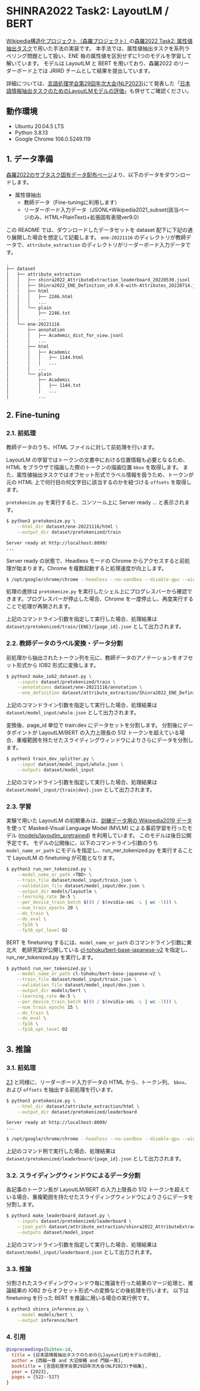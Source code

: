 # SHINRA2022 Task2: LayoutLM / BERT

[Wikipedia構造化プロジェクト（森羅プロジェクト）](http://shinra-project.info)の[森羅2022 Task2: 属性値抽出タスク](https://2022.shinra-project.info)で用いた手法の実装です。
本手法では、属性値抽出タスクを系列ラベリング問題として扱い、ENE 毎の属性値を区別せずに1つのモデルを学習して解いています。
モデルは LayoutLM と BERT を用いており、森羅2022 のリーダーボード上では JRIRD チームとして結果を提出しています。

詳細については、[言語処理学会第29回年次大会(NLP2023)](https://www.anlp.jp/nlp2023/)にて発表した「[日本語情報抽出タスクのためのLayoutLMモデルの評価](https://www.anlp.jp/proceedings/annual_meeting/2023/pdf_dir/Q2-7.pdf)」も併せてご確認ください。

## 動作環境

- Ubuntu 20.04.5 LTS
- Python 3.8.13
- Google Chrome 106.0.5249.119

## 1. データ準備

[森羅2022のサブタスク固有データ配布ページ](http://2022.shinra-project.info/data-download#subtask-unique)より、以下のデータをダウンロードします。

- 属性値抽出
  - 教師データ（Fine-tuningに利用します）
  - リーダーボード入力データ（JSONL+Wikipedia2021_subset(該当ページのみ、HTML+PlainText)+拡張固有表現ver9.0）

この README では、ダウンロードしたデータセットを dataset 配下に下記の通り展開した場合を想定して記載します。
`ene-20221116` のディレクトリが教師データで、`attribute_extraction` のディレクトリがリーダーボード入力データです。

```sh
.
├── dataset
│   ├── attribute_extraction
│   │   ├── shinra2022_AttributeExtraction_leaderboard_20220530.jsonl
│   │   ├── Shinra2022_ENE_Definition_v9.0.0-with-Attributes_20220714.jsonl
│   │   ├── html
│   │   │   ├── 2246.html
│   │   │   ...
│   │   └── plain
│   │       ├── 2246.txt
│   │       ...
│   └── ene-20221116
│       ├── annotation
│       │   ├── Academic_dist_for_view.jsonl
│       │   ...
│       ├── html
│       │   ├── Academic
│       │   │   ├── 1144.html
│       │   │   ...
│       │   ...
│       └── plain
│           ├── Academic
│           │   ├── 1144.txt
│           │   ...
│           ...
```

## 2. Fine-tuning

### 2.1. 前処理

教師データのうち、HTML ファイルに対して前処理を行います。

LayoutLM の学習ではトークンの文書中における位置情報も必要となるため、HTML をブラウザで描画した際のトークンの描画位置 `bbox` を取得します。
また、属性値抽出タスクではオフセット形式でラベル情報を扱うため、トークンが元の HTML 上で何行目の何文字目に該当するのかを紐づける `offsets` を取得します。

`pretokenize.py` を実行すると、コンソール上に Server ready ... と表示されます。

```sh
$ python3 pretokenize.py \
    --html_dir dataset/ene-20221116/html \
    --output_dir dataset/pretokenized/train

Server ready at http://localhost:8099/
...
```

Server ready の状態で、Headless モードの Chrome からアクセスすると前処理が始まります。Chrome を複数起動すると処理速度が向上します。

```sh
$ /opt/google/chrome/chrome --headless --no-sandbox --disable-gpu --window-size=1280,854 --remote-debugging-port=9222 http://localhost:8099/
```

処理の進捗は `pretokenize.py` を実行したシェル上にプログレスバーから確認できます。プログレスバーが停止した場合、Chrome を一度停止し、再度実行することで処理が再開されます。

上記のコマンドライン引数を指定して実行した場合、処理結果は `dataset/pretokenized/train/{ENE}/{page_id}.json` として出力されます。

### 2.2. 教師データのラベル変換・データ分割

前処理から抽出されたトークン列を元に、教師データのアノテーションをオフセット形式から IOB2 形式に変換します。

```sh
$ python3 make_iob2_dataset.py \
    --inputs dataset/pretokenized/train \
    --annotations dataset/ene-20221116/annotation \
    --ene_definition dataset/attribute_extraction/Shinra2022_ENE_Definition_v9.0.0-with-Attributes_20220714.jsonl
```

上記のコマンドライン引数を指定して実行した場合、処理結果は `dataset/model_input/whole.json` として出力されます。

変換後、page_id 単位で train:dev にデータセットを分割します。
分割後にデータポイントが LayoutLM/BERT の入力上限長の 512 トークンを超えている場合、重複範囲を持たせたスライディングウィンドウによりさらにデータを分割します。

```sh
$ python3 train_dev_splitter.py \
    --input dataset/model_input/whole.json \
    --outputs dataset/model_input
```

上記のコマンドライン引数を指定して実行した場合、処理結果は `dataset/model_input/{train|dev}.json` として出力されます。

### 2.3. 学習

実験で用いた LayoutLM の初期重みは、[訓練データ用の Wikipedia2019 データ](http://2022.shinra-project.info/data-download#subtask-common) を使って Masked-Visual Language Model (MVLM) による事前学習を行ったモデル ([models/layoutlm_pretrained](models/layoutlm_pretrained/)) を利用しています。
このモデルは後日公開予定です。
モデルの公開後に、以下のコマンドライン引数のうち `model_name_or_path` にモデルを指定し、run_ner_tokenized.py を実行することで LayoutLM の finetuning が可能となります。

```sh
$ python3 run_ner_tokenized.py \
    --model_name_or_path <TBD> \
    --train_file dataset/model_input/train.json \
    --validation_file dataset/model_input/dev.json \
    --output_dir models/layoutlm \
    --learning_rate 3e-5 \
    --per_device_train_batch $((8 / $(nvidia-smi -L | wc -l))) \
    --num_train_epochs 20 \
    --do_train \
    --do_eval \
    --fp16 \
    --fp16_opt_level O2
```

BERT を finetuning するには、`model_name_or_path` のコマンドライン引数に東北大　乾研究室が公開している [cl-tohoku/bert-base-japanese-v2](https://huggingface.co/cl-tohoku/bert-base-japanese-v2) を指定し、run_ner_tokenized.py を実行します。

```sh
$ python3 run_ner_tokenized.py \
    --model_name_or_path cl-tohoku/bert-base-japanese-v2 \
    --train_file dataset/model_input/train.json \
    --validation_file dataset/model_input/dev.json \
    --output_dir models/bert \
    --learning_rate 4e-5 \
    --per_device_train_batch $((8 / $(nvidia-smi -L | wc -l))) \
    --num_train_epochs 15 \
    --do_train \
    --do_eval \
    --fp16 \
    --fp16_opt_level O2
```

## 3. 推論

### 3.1. 前処理

[2.1](#21-前処理) と同様に、リーダーボード入力データの HTML から、トークン列、 `bbox`、および `offsets` を抽出する前処理を行います。

```sh
$ python3 pretokenize.py \
    --html_dir dataset/attribute_extraction/html \
    --output_dir dataset/pretokenized/leaderboard

Server ready at http://localhost:8099/
...
```

```sh
$ /opt/google/chrome/chrome --headless --no-sandbox --disable-gpu --window-size=1280,854 --remote-debugging-port=9222 http://localhost:8099/
```

上記のコマンド例で実行した場合、処理結果は `dataset/pretokenized/leaderboard/{page_id}.json` として出力されます。

### 3.2. スライディングウィンドウによるデータ分割

各記事のトークン長が LayoutLM/BERT の入力上限長の 512 トークンを超えている場合、重複範囲を持たせたスライディングウィンドウによりさらにデータを分割します。

```sh
$ python3 make_leaderboard_dataset.py \
    --inputs dataset/pretokenized/leaderboard \
    --json_path dataset/attribute_extraction/shinra2022_AttributeExtraction_leaderboard_20220530.jsonl \
    --outputs dataset/model_input
```

上記のコマンドライン引数を指定して実行した場合、処理結果は `dataset/model_input/leaderboard.json` として出力されます。

### 3.3. 推論

分割されたスライディングウィンドウ毎に推論を行った結果のマージ処理と、推論結果の IOB2 からオフセット形式への変換などの後処理を行います。
以下は finetuning を行った BERT を推論に用いる場合の実行例です。

```sh
$ python3 shinra_inference.py \
    --model models/bert \
    --output inference/bert
```

### 4. 引用

```bibtex
@inproceedings{bibtex-id,
  title = {日本語情報抽出タスクのための{L}ayout{LM}モデルの評価},
  author = {西脇一尊 and 大沼俊輔 and 門脇一真},
  booktitle = {言語処理学会第29回年次大会(NLP2023)予稿集},
  year = {2023},
  pages = {522--527}
}
```
